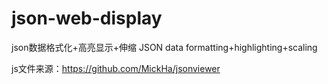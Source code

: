 # json-web-display
json数据格式化+高亮显示+伸缩
JSON data formatting+highlighting+scaling

js文件来源：https://github.com/MickHa/jsonviewer
